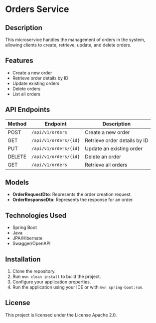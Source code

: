 # Orders Service

## Description
This microservice handles the management of orders in the system, allowing clients to create, retrieve, update, and delete orders.

## Features
- Create a new order
- Retrieve order details by ID
- Update existing orders
- Delete orders
- List all orders

## API Endpoints

| Method | Endpoint              | Description                      |
|--------|-----------------------|----------------------------------|
| POST   | `/api/v1/orders`      | Create a new order               |
| GET    | `/api/v1/orders/{id}` | Retrieve order details by ID     |
| PUT    | `/api/v1/orders/{id}` | Update an existing order         |
| DELETE | `/api/v1/orders/{id}` | Delete an order                  |
| GET    | `/api/v1/orders`      | Retrieve all orders              |

## Models

- **OrderRequestDto**: Represents the order creation request.
- **OrderResponseDto**: Represents the response for an order.

## Technologies Used
- Spring Boot
- Java
- JPA/Hibernate
- Swagger/OpenAPI

## Installation
1. Clone the repository.
2. Run `mvn clean install` to build the project.
3. Configure your application properties.
4. Run the application using your IDE or with `mvn spring-boot:run`.

## License
This project is licensed under the License Apache 2.0.
